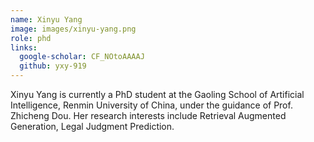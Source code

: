 ```yaml
---
name: Xinyu Yang
image: images/xinyu-yang.png
role: phd
links:
  google-scholar: CF_NOtoAAAAJ
  github: yxy-919
---
```


Xinyu Yang is currently a PhD student at the Gaoling School of Artificial Intelligence, Renmin University of China, under the guidance of Prof. Zhicheng Dou. Her research interests include Retrieval Augmented Generation, Legal Judgment Prediction.
